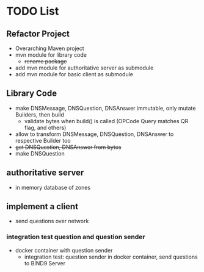 # TODO List

## Refactor Project
- Overarching Maven project
- mvn module for library code
  - ~~rename package~~
- add mvn module for authoritative server as submodule
- add mvn module for basic client as submodule

## Library Code
- make DNSMessage, DNSQuestion, DNSAnswer immutable, only mutate Builders, then build
  - validate bytes when build() is called (OPCode Query matches QR flag, and others)
- allow to transform DNSMessage, DNSQuestion, DNSAnswer to respective Builder too
- ~~get DNSQuestion, DNSAnswer from bytes~~
- make DNSQuestion


## authoritative server
- in memory database of zones

## implement a client
  - send questions over network
  

### integration test question and question sender
- docker container with question sender
  - integration test: question sender in docker container, send questions to BIND9 Server
  
 


